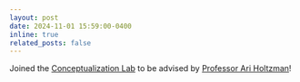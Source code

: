 ```yaml
---
layout: post
date: 2024-11-01 15:59:00-0400
inline: true
related_posts: false
---
```


Joined the [Conceptualization Lab](https://conceptualization.ai/) to be advised by [Professor Ari Holtzman](https://ariholtzman.com/)!
